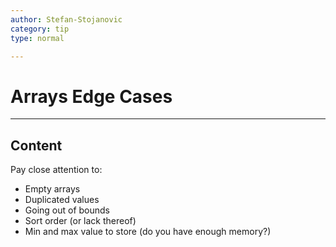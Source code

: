 ```yaml
---
author: Stefan-Stojanovic
category: tip
type: normal

---
```


# Arrays Edge Cases

---
## Content

Pay close attention to:

- Empty arrays
- Duplicated values
- Going out of bounds
- Sort order (or lack thereof)
- Min and max value to store (do you have enough memory?)
